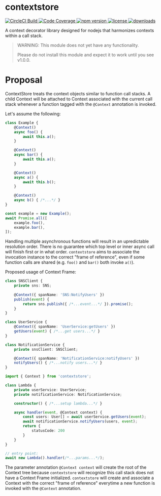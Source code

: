 # contextstore
<a href="https://app.circleci.com/pipelines/github/kaonashi-noface/contextstore?branch=main&filter=all">
    <img src="https://circleci.com/gh/kaonashi-noface/contextstore.svg?style=svg" alt="CircleCI Build" />
</a>
<a href='https://coveralls.io/github/kaonashi-noface/contextstore?branch=main'>
    <img src='https://coveralls.io/repos/github/kaonashi-noface/contextstore/badge.svg?branch=main' alt='Code Coverage' />
</a>
<a href='https://www.npmjs.com/package/contextstore'>
    <img alt="npm version" src="https://img.shields.io/npm/v/contextstore" />
</a>
<a href='https://www.npmjs.com/package/contextstore'>
    <img alt="license" src="https://img.shields.io/npm/l/contextstore" />
</a>
<a href='https://www.npmjs.com/package/contextstore'>
    <img alt="downloads" src="https://img.shields.io/npm/dm/contextstore" />
</a>

A context decorator library designed for nodejs that harmonizes contexts within a call stack.

> WARNING: This module does not yet have any functionality.
> 
> Please do not install this module and expect it to work until you see v1.0.0.

# Proposal
ContextStore treats the context objects similar to function call stacks. A child Context will be attached to Context associated with the current call stack whenever a function tagged with the `@Context` annotation is invoked.

Let's assume the following:
```ts
class Example {
    @Context()
    async foo() {
        await this.a();
    }

    @Context()
    async bar() {
        await this.a();
    }

    @Context()
    async a() {
        await this.b();
    }

    @Context()
    async b() { /*...*/ }
}

const example = new Example();
await Promise.all([
    example.foo(),
    example.bar(),
]);
```

Handling multiple asynchronous functions will result in an upredictable resolution order. There is no guarantee which top level or inner async call will finish first or in what order. `contextstore` aims to associate the invocation instance to the correct "frame of reference", even if some function calls are shared (e.g. `foo()` and `bar()` both invoke `a()`).

Proposed usage of Context Frame:
```ts
class SNSClient {
    private sns: SNS;
    
    @Context({ spanName: 'SNS:NotifyUsers' })
    publish(event) {
        return sns.publish({ /*...event...*/ }).promise();
    }
}

class UserService {
    @Context({ spanName: 'UserService:getUsers' })
    getUsers(event) { /*...get users...*/ }
}

class NotificationService {
    private snsClient: SNSClient;

    @Context({ spanName: 'NotificationService:notifyUsers' })
    notifyUsers() { /*...notify users...*/ }
}

import { Context } from 'contextstore';

class Lambda {
    private userService: UserService;
    private notificationService: NotificationService;

    constructor() { /*...setup lambda...*/ }

    async handler(event, @Context context) {
        const users: User[] = await userService.getUsers(event);
        await notificationService.notifyUsers(users, event);
        return {
            statusCode: 200
        }
    }
}

// entry point:
await new Lambda().handler(/*...params...*/);
```

The parameter annotation `@Context context` will create the root of the Context tree because `contextstore` will recognize this call stack does not have a Context Frame initialized. `contextstore` will create and associate a Context with the correct "frame of reference" everytime a new function is invoked with the `@Context` annotation.